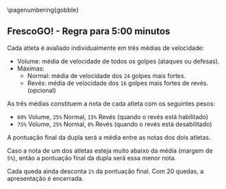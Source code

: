 <!--
pandoc simples-300.md -H deeplists.tex -o /tmp/x.pdf
pdftoppm /tmp/x.pdf /tmp/x -png
convert /tmp/x-1.png -trim /tmp/x.png
convert /tmp/x.png -bordercolor White -border 8 simples-300.png
eog simples-300.png
-->

\pagenumbering{gobble}

## FrescoGO! - Regra para 5:00 minutos

Cada atleta é avaliado individualmente em três médias de velocidade:

- Volume:
    média de velocidade de todos os golpes (ataques ou defesas).
- Máximas:
    - Normal:
        média de velocidade dos `24` golpes mais fortes.
    - Revés:
        média de velocidade dos `16` golpes mais fortes de revés. (opcional)

As três médias constituem a nota de cada atleta com os seguintes pesos:

- `60%` Volume, `25%` Normal, `15%` Revés (quando o revés está habilitado)
- `75%` Volume, `25%` Normal, `0%` Revés (quando o revés está desabilitado)

A pontuação final da dupla será a média entre as notas dos dois atletas.

Caso a nota de um dos atletas esteja muito abaixo da média (margem de `5%`),
então a pontuação final da dupla será essa menor nota.

Cada queda ainda desconta `1%` da pontuação final.
Com 20 quedas, a apresentação é encerrada.
